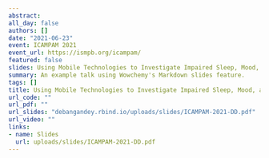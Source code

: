 ```yaml
---
abstract: 
all_day: false
authors: []
date: "2021-06-23"
event: ICAMPAM 2021 
event_url: https://ismpb.org/icampam/
featured: false
slides: Using Mobile Technologies to Investigate Impaired Sleep, Mood, and Energy as Real-Time Triggers   of Migraine
summary: An example talk using Wowchemy's Markdown slides feature.
tags: []
title: Using Mobile Technologies to Investigate Impaired Sleep, Mood, and Energy as Real-Time Triggers    of Migraine
url_code: ""
url_pdf: ""
url_slides: "debangandey.rbind.io/uploads/slides/ICAMPAM-2021-DD.pdf"
url_video: ""
links:
- name: Slides
  url: uploads/slides/ICAMPAM-2021-DD.pdf
---
```


